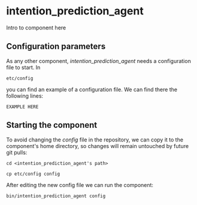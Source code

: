 # intention_prediction_agent
Intro to component here


## Configuration parameters
As any other component, *intention_prediction_agent* needs a configuration file to start. In
```
etc/config
```
you can find an example of a configuration file. We can find there the following lines:
```
EXAMPLE HERE
```

## Starting the component
To avoid changing the *config* file in the repository, we can copy it to the component's home directory, so changes will remain untouched by future git pulls:

```
cd <intention_prediction_agent's path> 
```
```
cp etc/config config
```

After editing the new config file we can run the component:

```
bin/intention_prediction_agent config
```
